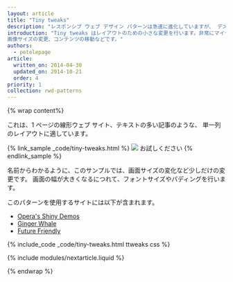 ```yaml
---
layout: article
title: "Tiny tweaks"
description: "レスポンシブ ウェブ デザイン パターンは急速に進化していますが、 デスクトップとモバイル端末間でうまく動作する 確立されたパターンは限られています。"
introduction: "Tiny tweaks はレイアウトのための小さな変更を行います。非常にマイナーなフォント サイズの調整、
画像サイズの変更、コンテンツの移動などです。"
authors:
  - petelepage
article:
  written_on: 2014-04-30
  updated_on: 2014-10-21
  order: 4
priority: 1
collection: rwd-patterns
---
```


{% wrap content%}

これは、1 ページの線形ウェブ サイト、テキストの多い記事のような、
単一列のレイアウトに適しています。

{% link_sample _code/tiny-tweaks.html %}
  <img src="imgs/tiny-tweaks.svg">
  お試しください
{% endlink_sample %}

名前からわかるように、このサンプルでは、画面サイズの変化など少しだけの変更です。
画面の幅が大きくなるにつれて、フォントサイズやパディングを行います。

このパターンを使用するサイトには以下が含まれます。

 * [Opera's Shiny Demos](http://shinydemos.com/)
 * [Ginger Whale](http://gingerwhale.com/)
 * [Future Friendly](http://futurefriendlyweb.com/)

{% include_code _code/tiny-tweaks.html ttweaks css %}

{% include modules/nextarticle.liquid %}

{% endwrap %}
